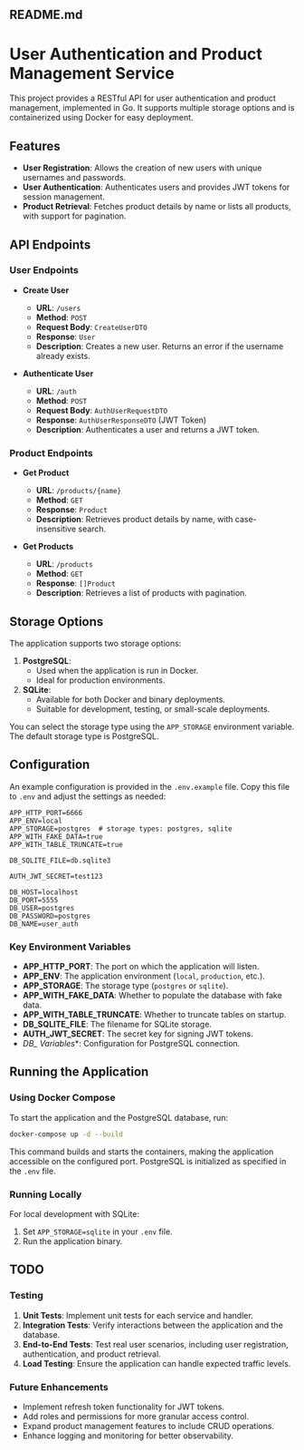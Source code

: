 ## README.md

# User Authentication and Product Management Service

This project provides a RESTful API for user authentication and product management, implemented in Go. It supports multiple storage options and is containerized using Docker for easy deployment.

## Features

- **User Registration**: Allows the creation of new users with unique usernames and passwords.
- **User Authentication**: Authenticates users and provides JWT tokens for session management.
- **Product Retrieval**: Fetches product details by name or lists all products, with support for pagination.

## API Endpoints

### User Endpoints

- **Create User**
    - **URL**: `/users`
    - **Method**: `POST`
    - **Request Body**: `CreateUserDTO`
    - **Response**: `User`
    - **Description**: Creates a new user. Returns an error if the username already exists.

- **Authenticate User**
    - **URL**: `/auth`
    - **Method**: `POST`
    - **Request Body**: `AuthUserRequestDTO`
    - **Response**: `AuthUserResponseDTO` (JWT Token)
    - **Description**: Authenticates a user and returns a JWT token.

### Product Endpoints

- **Get Product**
    - **URL**: `/products/{name}`
    - **Method**: `GET`
    - **Response**: `Product`
    - **Description**: Retrieves product details by name, with case-insensitive search.

- **Get Products**
    - **URL**: `/products`
    - **Method**: `GET`
    - **Response**: `[]Product`
    - **Description**: Retrieves a list of products with pagination.

## Storage Options

The application supports two storage options:

1. **PostgreSQL**:
    - Used when the application is run in Docker.
    - Ideal for production environments.
2. **SQLite**:
    - Available for both Docker and binary deployments.
    - Suitable for development, testing, or small-scale deployments.

You can select the storage type using the `APP_STORAGE` environment variable. The default storage type is PostgreSQL.

## Configuration

An example configuration is provided in the `.env.example` file. Copy this file to `.env` and adjust the settings as needed:

```env
APP_HTTP_PORT=6666
APP_ENV=local
APP_STORAGE=postgres  # storage types: postgres, sqlite
APP_WITH_FAKE_DATA=true
APP_WITH_TABLE_TRUNCATE=true

DB_SQLITE_FILE=db.sqlite3

AUTH_JWT_SECRET=test123

DB_HOST=localhost
DB_PORT=5555
DB_USER=postgres
DB_PASSWORD=postgres
DB_NAME=user_auth
```

### Key Environment Variables

- **APP_HTTP_PORT**: The port on which the application will listen.
- **APP_ENV**: The application environment (`local`, `production`, etc.).
- **APP_STORAGE**: The storage type (`postgres` or `sqlite`).
- **APP_WITH_FAKE_DATA**: Whether to populate the database with fake data.
- **APP_WITH_TABLE_TRUNCATE**: Whether to truncate tables on startup.
- **DB_SQLITE_FILE**: The filename for SQLite storage.
- **AUTH_JWT_SECRET**: The secret key for signing JWT tokens.
- **DB_* Variables**: Configuration for PostgreSQL connection.

## Running the Application

### Using Docker Compose

To start the application and the PostgreSQL database, run:

```bash
docker-compose up -d --build
```

This command builds and starts the containers, making the application accessible on the configured port. PostgreSQL is initialized as specified in the `.env` file.

### Running Locally

For local development with SQLite:

1. Set `APP_STORAGE=sqlite` in your `.env` file.
2. Run the application binary.

## TODO

### Testing

1. **Unit Tests**: Implement unit tests for each service and handler.
2. **Integration Tests**: Verify interactions between the application and the database.
3. **End-to-End Tests**: Test real user scenarios, including user registration, authentication, and product retrieval.
4. **Load Testing**: Ensure the application can handle expected traffic levels.

### Future Enhancements

- Implement refresh token functionality for JWT tokens.
- Add roles and permissions for more granular access control.
- Expand product management features to include CRUD operations.
- Enhance logging and monitoring for better observability.